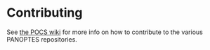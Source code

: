 # Contributing

See [the POCS wiki](https://github.com/panoptes/POCS/wiki/PANOPTES-Feature-Development-Process)
for more info on how to contribute to the various PANOPTES repositories.
